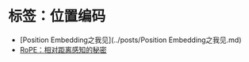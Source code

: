 # 标签：位置编码

-  [Position Embedding之我见](../posts/Position Embedding之我见.md)
-  [RoPE：相对距离感知的秘密](../posts/RoPE：相对距离感知的秘密.md)
